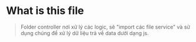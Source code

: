 # What is this file

> Folder controller nơi xử lý các logic, sẽ "import các file service" và sử dụng chúng để xử lý dữ liệu trả về data dưới dạng js.